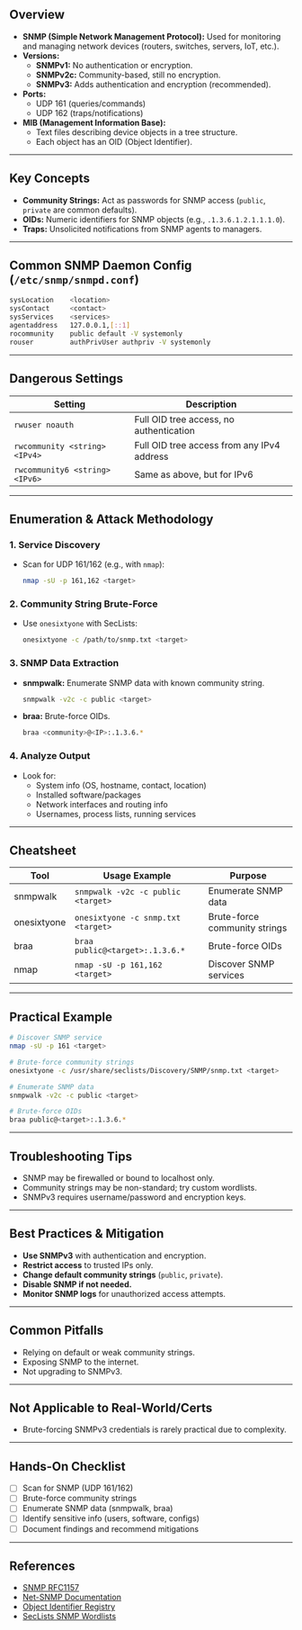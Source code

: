 ## Overview

-   **SNMP (Simple Network Management Protocol):** Used for monitoring and managing network devices (routers, switches, servers, IoT, etc.).
-   **Versions:**
    -   **SNMPv1:** No authentication or encryption.
    -   **SNMPv2c:** Community-based, still no encryption.
    -   **SNMPv3:** Adds authentication and encryption (recommended).
-   **Ports:**
    -   UDP 161 (queries/commands)
    -   UDP 162 (traps/notifications)
-   **MIB (Management Information Base):**
    -   Text files describing device objects in a tree structure.
    -   Each object has an OID (Object Identifier).

---

## Key Concepts

-   **Community Strings:** Act as passwords for SNMP access (`public`, `private` are common defaults).
-   **OIDs:** Numeric identifiers for SNMP objects (e.g., `.1.3.6.1.2.1.1.1.0`).
-   **Traps:** Unsolicited notifications from SNMP agents to managers.

---

## Common SNMP Daemon Config (`/etc/snmp/snmpd.conf`)

```bash
sysLocation    <location>
sysContact     <contact>
sysServices    <services>
agentaddress   127.0.0.1,[::1]
rocommunity    public default -V systemonly
rouser         authPrivUser authpriv -V systemonly
```

---

## Dangerous Settings

| Setting                        | Description                                |
| ------------------------------ | ------------------------------------------ |
| `rwuser noauth`                | Full OID tree access, no authentication    |
| `rwcommunity <string> <IPv4>`  | Full OID tree access from any IPv4 address |
| `rwcommunity6 <string> <IPv6>` | Same as above, but for IPv6                |

---

## Enumeration & Attack Methodology

### 1. Service Discovery

-   Scan for UDP 161/162 (e.g., with `nmap`):
    ```bash
    nmap -sU -p 161,162 <target>
    ```

### 2. Community String Brute-Force

-   Use `onesixtyone` with SecLists:
    ```bash
    onesixtyone -c /path/to/snmp.txt <target>
    ```

### 3. SNMP Data Extraction

-   **snmpwalk:** Enumerate SNMP data with known community string.
    ```bash
    snmpwalk -v2c -c public <target>
    ```
-   **braa:** Brute-force OIDs.
    ```bash
    braa <community>@<IP>:.1.3.6.*
    ```

### 4. Analyze Output

-   Look for:
    -   System info (OS, hostname, contact, location)
    -   Installed software/packages
    -   Network interfaces and routing info
    -   Usernames, process lists, running services

---

## Cheatsheet

| Tool        | Usage Example                      | Purpose                       |
| ----------- | ---------------------------------- | ----------------------------- |
| snmpwalk    | `snmpwalk -v2c -c public <target>` | Enumerate SNMP data           |
| onesixtyone | `onesixtyone -c snmp.txt <target>` | Brute-force community strings |
| braa        | `braa public@<target>:.1.3.6.*`    | Brute-force OIDs              |
| nmap        | `nmap -sU -p 161,162 <target>`     | Discover SNMP services        |

---

## Practical Example

```bash
# Discover SNMP service
nmap -sU -p 161 <target>

# Brute-force community strings
onesixtyone -c /usr/share/seclists/Discovery/SNMP/snmp.txt <target>

# Enumerate SNMP data
snmpwalk -v2c -c public <target>

# Brute-force OIDs
braa public@<target>:.1.3.6.*
```

---

## Troubleshooting Tips

-   SNMP may be firewalled or bound to localhost only.
-   Community strings may be non-standard; try custom wordlists.
-   SNMPv3 requires username/password and encryption keys.

---

## Best Practices & Mitigation

-   **Use SNMPv3** with authentication and encryption.
-   **Restrict access** to trusted IPs only.
-   **Change default community strings** (`public`, `private`).
-   **Disable SNMP if not needed.**
-   **Monitor SNMP logs** for unauthorized access attempts.

---

## Common Pitfalls

-   Relying on default or weak community strings.
-   Exposing SNMP to the internet.
-   Not upgrading to SNMPv3.

---

## Not Applicable to Real-World/Certs

-   Brute-forcing SNMPv3 credentials is rarely practical due to complexity.

---

## Hands-On Checklist

-   [ ] Scan for SNMP (UDP 161/162)
-   [ ] Brute-force community strings
-   [ ] Enumerate SNMP data (snmpwalk, braa)
-   [ ] Identify sensitive info (users, software, configs)
-   [ ] Document findings and recommend mitigations

---

## References

-   [SNMP RFC1157](https://datatracker.ietf.org/doc/html/rfc1157)
-   [Net-SNMP Documentation](http://www.net-snmp.org/docs/man/snmpd.conf.html)
-   [Object Identifier Registry](https://www.alvestrand.no/objectid/)
-   [SecLists SNMP Wordlists](https://github.com/danielmiessler/SecLists)
